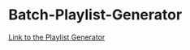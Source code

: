 # Batch-Playlist-Generator

[Link to the Playlist Generator](https://luxocracy.github.io/YouTube-Series-Playlist-Generator/)
